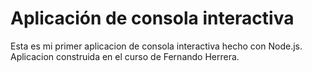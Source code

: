 
# Aplicación de consola interactiva

Esta es mi primer aplicacion de consola interactiva hecho con Node.js.
Aplicacion construida en el curso de Fernando Herrera.